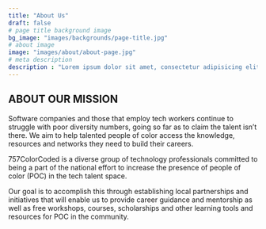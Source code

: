 ```yaml
---
title: "About Us"
draft: false
# page title background image
bg_image: "images/backgrounds/page-title.jpg"
# about image
image: "images/about/about-page.jpg"
# meta description
description : "Lorem ipsum dolor sit amet, consectetur adipisicing elit, sed do eiusmod tempor incididunt ut labore. dolore magna aliqua. Ut enim ad minim veniam, quis nostrud."
---
```


## ABOUT OUR MISSION

Software companies and those that employ tech workers continue to struggle with poor diversity numbers, going so far as to claim the talent isn’t there. We aim to help talented people of color access the knowledge, resources and networks they need to build their careers.

757ColorCoded is a diverse group of technology professionals committed to being a part of the national effort to increase the presence of people of color (POC) in the tech talent space.

Our goal is to accomplish this through establishing local partnerships and initiatives that will enable us to provide career guidance and mentorship as well as free workshops, courses, scholarships and other learning tools and resources for POC in the community.

